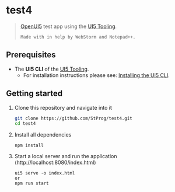 
# test4
> [OpenUI5](https://github.com/SAP/openui5) test app using the [UI5 Tooling](https://github.com/SAP/ui5-tooling).
> ```
> Made with in help by WebStorm and Notepad++.

## Prerequisites
- The **UI5 CLI** of the [UI5 Tooling](https://github.com/SAP/ui5-tooling#installing-the-ui5-cli).
    - For installation instructions please see: [Installing the UI5 CLI](https://github.com/SAP/ui5-tooling#installing-the-ui5-cli).

## Getting started
1. Clone this repository and navigate into it
    ```sh
    git clone https://github.com/StProg/test4.git
    cd test4
    ```
2. Install all dependencies
    ```  
    npm install
    ```    
1. Start a local server and run the application (http://localhost:8080/index.html)
    ```
    ui5 serve -o index.html
    or
    npm run start
    ```
